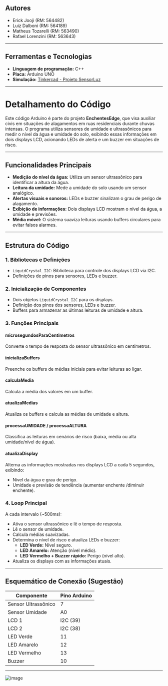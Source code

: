 
## Autores

- Erick Jooji (RM: 564482)
- Luiz Dalboni (RM: 564189)
- Matheus Tozarelli (RM: 563490)
- Rafael Lorenzini (RM: 563643)

---

## Ferramentas e Tecnologias

- **Linguagem de programação:** C++
- **Placa:** Arduino UNO
- **Simulação:** [Tinkercad - Projeto SensorLuz](https://www.tinkercad.com/things/1FLMw0RI0Qp/editel?sharecode=3U-bvGk7_IB4qhG56tbSyutXl7edE_MXuUWwf2XKvjU)

---

# Detalhamento do Código

Este código Arduino é parte do projeto **EnchentesEdge**, que visa auxiliar civis em situações de alagamentos em ruas residenciais durante chuvas intensas. O programa utiliza sensores de umidade e ultrassônicos para medir o nível da água e umidade do solo, exibindo essas informações em dois displays LCD, acionando LEDs de alerta e um buzzer em situações de risco.

---

## Funcionalidades Principais

- **Medição do nível da água:** Utiliza um sensor ultrassônico para identificar a altura da água.
- **Leitura da umidade:** Mede a umidade do solo usando um sensor analógico.
- **Alertas visuais e sonoros:** LEDs e buzzer sinalizam o grau de perigo de alagamento.
- **Exibição de informações:** Dois displays LCD mostram o nível da água, a umidade e previsões.
- **Média móvel:** O sistema suaviza leituras usando buffers circulares para evitar falsos alarmes.

---

## Estrutura do Código

### 1. Bibliotecas e Definições

- `LiquidCrystal_I2C`: Biblioteca para controle dos displays LCD via I2C.
- Definições de pinos para sensores, LEDs e buzzer.

### 2. Inicialização de Componentes

- Dois objetos `LiquidCrystal_I2C` para os displays.
- Definição dos pinos dos sensores, LEDs e buzzer.
- Buffers para armazenar as últimas leituras de umidade e altura.

### 3. Funções Principais

#### **microsegundosParaCentimetros**
Converte o tempo de resposta do sensor ultrassônico em centímetros.

#### **inicializaBuffers**
Preenche os buffers de médias iniciais para evitar leituras ao ligar.

#### **calculaMedia**
Calcula a média dos valores em um buffer.

#### **atualizaMedias**
Atualiza os buffers e calcula as médias de umidade e altura.

#### **processaUMIDADE / processaALTURA**
Classifica as leituras em cenários de risco (baixa, média ou alta umidade/nível de água).

#### **atualizaDisplay**
Alterna as informações mostradas nos displays LCD a cada 5 segundos, exibindo:
- Nível da água e grau de perigo.
- Umidade e previsão de tendência (aumentar enchente /diminuir enchente).

### 4. Loop Principal

A cada intervalo (~500ms):
- Ativa o sensor ultrassônico e lê o tempo de resposta.
- Lê o sensor de umidade.
- Calcula médias suavizadas.
- Determina o nível de risco e atualiza LEDs e buzzer:
  - **LED Verde:** Nível seguro.
  - **LED Amarelo:** Atenção (nível médio).
  - **LED Vermelho + Buzzer rápido:** Perigo (nível alto).
- Atualiza os displays com as informações atuais.

---

## Esquemático de Conexão (Sugestão)

| Componente         | Pino Arduino |
|--------------------|-------------|
| Sensor Ultrassônico| 7           |
| Sensor Umidade     | A0          |
| LCD 1              | I2C (39)    |
| LCD 2              | I2C (38)    |
| LED Verde          | 11          |
| LED Amarelo        | 12          |
| LED Vermelho       | 13          |
| Buzzer             | 10          |

---

![image](https://github.com/user-attachments/assets/6da0edb6-8746-43d5-b18e-2a621af844fc)

